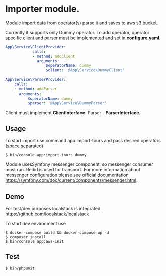 Importer module.
== 

Module import data from operator(s) parse it and saves to aws s3 bucket.

Currently it supports only Dummy operator. To add operator, operator specific 
client and parser must be implemented and set in **configure.yaml**.

```yaml 
App\Service\ClientProvider:
            calls:
            - method: addClient
              arguments:
                  $operatorName: dummy
                  $client: '@App\Service\DummyClient'
    
App\Service\ParserProvider:
    calls:
    - method: addParser
      arguments:
          $operatorName: dummy
          $parser: '@App\Service\DummyParser'
```
   
Client must implement **ClientInterface**.
Parser - **ParserInterface**.

Usage
--
To start import use command app:import-tours and pass desired operators (space separated)
    
    $ bin/console app:import-tours dummy

Module usesSymfony messenger component, so messenger consumer must run. Redid is used for 
transport.
For more information about messenger configuration please see official 
documentation https://symfony.com/doc/current/components/messenger.html.

Demo
--
For test/dev purposes localstack is integrated. 
https://github.com/localstack/localstack

To start dev environment use

    $ docker-compose build && docker-compose up -d
    $ composer install
    $ bin/console app:aws-init
    
    
Test
--
    $ bin/phpunit 

